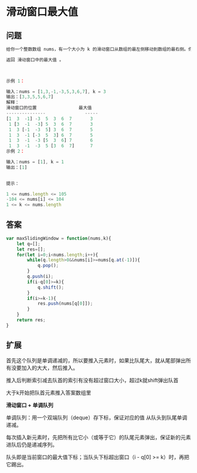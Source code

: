 # 滑动窗口最大值
## 问题
```js
给你一个整数数组 nums，有一个大小为 k 的滑动窗口从数组的最左侧移动到数组的最右侧。你只可以看到在滑动窗口内的 k 个数字。滑动窗口每次只向右移动一位。

返回 滑动窗口中的最大值 。

 

示例 1：

输入：nums = [1,3,-1,-3,5,3,6,7], k = 3
输出：[3,3,5,5,6,7]
解释：
滑动窗口的位置                最大值
---------------               -----
[1  3  -1] -3  5  3  6  7       3
 1 [3  -1  -3] 5  3  6  7       3
 1  3 [-1  -3  5] 3  6  7       5
 1  3  -1 [-3  5  3] 6  7       5
 1  3  -1  -3 [5  3  6] 7       6
 1  3  -1  -3  5 [3  6  7]      7
示例 2：

输入：nums = [1], k = 1
输出：[1]
 

提示：

1 <= nums.length <= 105
-104 <= nums[i] <= 104
1 <= k <= nums.length
```

## 答案
```js
var maxSlidingWindow = function(nums,k){
    let q=[];
    let res=[];
    for(let i=0;i<nums.length;i++){
        while(q.length>0&&nums[i]>=nums[q.at(-1)]){
            q.pop();
        }
        q.push(i);
        if(i-q[0]>=k){
            q.shift();
        }
        if(i>=k-1){
            res.push(nums[q[0]]);
        }
    }
    return res;
}
```

## 扩展

首先这个队列是单调递减的，所以要推入元素时，如果比队尾大，就从尾部弹出所有没要加入的大大，然后推入。

推入后判断索引减去队首的索引有没有超过窗口大小，超过k就shift弹出队首

大于k开始把队首元素推入答案数组里

**滑动窗口 + 单调队列**

单调队列：用一个双端队列（deque）存下标，保证对应的值 从队头到队尾单调递减。

每次插入新元素时，先把所有比它小（或等于它）的队尾元素弹出，保证新的元素进队后仍是递减序列。

队头即是当前窗口的最大值下标；当队头下标超出窗口（i - q[0] >= k）时，再把它踢出。
